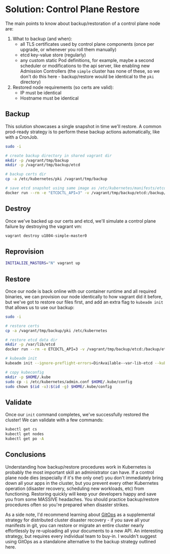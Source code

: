 # Solution: Control Plane Restore

The main points to know about backup/restoration of a control plane node are:

1. What to backup (and when):
    - all TLS certificates used by control plane components (once per upgrade, or whenever you roll them manually)
    - etcd key-value store (regularly)
    - any custom static Pod definitions, for example, maybe a second scheduler
      or modifications to the api server, like enabling new Admission Controllers
      (the `simple` cluster has none of these, so we don't do this here -
      backup/restore would be identical to the `pki` directory)
1. Restored node requirements (so certs are valid):
    - IP must be identical
    - Hostname must be identical

## Backup

This solution showcases a single snapshot in time we'll restore. A common prod-ready
strategy is to perform these backup actions automatically, like with a CronJob.

```sh
sudo -i

# create backup directory in shared vagrant dir
mkdir -p /vagrant/tmp/backup
mkdir -p /vagrant/tmp/backup/etcd

# backup certs dir
cp -a /etc/kubernetes/pki /vagrant/tmp/backup

# save etcd snapshot using same image as /etc/kubernetes/manifests/etcd.yaml
docker run --rm -e "ETCDCTL_API=3" -v /vagrant/tmp/backup/etcd:/backup/etcd -v /etc/kubernetes/pki/etcd:/etc/kubernetes/pki/etcd --network host k8s.gcr.io/etcd:3.4.3-0 /bin/sh -c "etcdctl --endpoints=https://127.0.0.1:2379 --cacert=/etc/kubernetes/pki/etcd/ca.crt --cert=/etc/kubernetes/pki/etcd/healthcheck-client.crt --key=/etc/kubernetes/pki/etcd/healthcheck-client.key snapshot save /backup/etcd/snapshot.db"
```

## Destroy

Once we've backed up our certs and etcd, we'll simulate a control plane failure
by destroying the vagrant vm:

```sh
vagrant destroy u1804-simple-master0
```

## Reprovision

```sh
INITIALIZE_MASTERS="N" vagrant up
```

## Restore

Once our node is back online with our container runtime and all required binaries,
we can provision our node identically to how vagrant did it before, but we've got
to restore our files first, and add an extra flag to `kubeadm init` that allows
us to use our backup:

```sh
sudo -i

# restore certs
cp -a /vagrant/tmp/backup/pki /etc/kubernetes

# restore etcd data dir
mkdir -p /var/lib/etcd
docker run --rm -e ETCDCTL_API=3 -v /vagrant/tmp/backup/etcd:/backup/etcd -v /var/lib/etcd:/var/lib/etcd k8s.gcr.io/etcd:3.4.3-0 /bin/sh -c "etcdctl snapshot restore '/backup/etcd/snapshot.db'; mv ./default.etcd/member/ /var/lib/etcd/"

# kubeadm init
kubeadm init --ignore-preflight-errors=DirAvailable--var-lib-etcd --kubernetes-version=1.18.4 --apiserver-advertise-address=10.0.1.10 --pod-network-cidr=192.168.0.0/16

# copy kubeconfig
mkdir -p $HOME/.kube
sudo cp -i /etc/kubernetes/admin.conf $HOME/.kube/config
sudo chown $(id -u):$(id -g) $HOME/.kube/config
```

## Validate

Once our `init` command completes, we've successfully restored the cluster! We
can validate with a few commands:

```sh
kubectl get cs
kubectl get nodes
kubectl get po -A
```

## Conclusions

Understanding how backup/restore procedures work in Kubernetes is probably the
most important skill an administrator can have. If a control plane node dies
(especially if it's the only one!) you don't immediately bring down all your apps
in the cluster, but you prevent every other Kubernetes operation (disaster recovery,
scheduling new workloads, etc) from functioning. Restoring quickly will keep your
developers happy and save you from some MASSIVE headaches. You should practice
backup/restore procedures often so you're prepared when disaster strikes.

As a side note, I'd recommend learning about [GitOps](https://www.weave.works/technologies/gitops/)
as a supplemental strategy for distributed cluster disaster recovery - if you
save all your manifests in git, you can restore or migrate an entire cluster
nearly effortlessly by re-uploading all your documents to a new API. An
interesting strategy, but requires every individual team to buy-in. I wouldn't suggest
using GitOps as a standalone alternative to the backup strategy outlined here.

